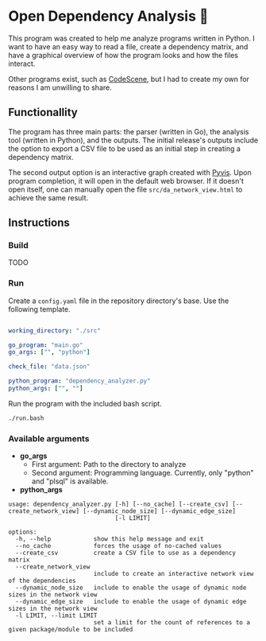 # Open Dependency Analysis 📜

This program was created to help me analyze programs written in Python. I want to have an easy way to read a file, 
create a dependency matrix, and have a graphical overview of how the program looks and how the files interact.

Other programs exist, such as [CodeScene](https://codescene.io), but I had to create my own for reasons I am unwilling to share.

## Functionallity

The program has three main parts: the parser (written in Go), the analysis tool (written in Python), and the outputs.
The initial release's outputs include the option to export a CSV file to be used as an initial step in creating a dependency matrix.

The second output option is an interactive graph created with [Pyvis](https://pyvis.readthedocs.io/en/latest/). Upon program completion, it will open in the default web browser.
If it doesn't open itself, one can manually open the file `src/da_network_view.html` to achieve the same result.

## Instructions

### Build

TODO

### Run

Create a `config.yaml` file in the repository directory's base. Use the following template.

```yaml

working_directory: "./src"

go_program: "main.go"
go_args: ["", "python"]

check_file: "data.json"

python_program: "dependency_analyzer.py"
python_args: ["", ""]

```

Run the program with the included bash script.

```bash
./run.bash
```

### Available arguments

- **go_args**
  - First argument: Path to the directory to analyze
  - Second argument: Programming language. Currently, only "python" and "plsql" is available.
- **python_args**
```
usage: dependency_analyzer.py [-h] [--no_cache] [--create_csv] [--create_network_view] [--dynamic_node_size] [--dynamic_edge_size]
                              [-l LIMIT]

options:
  -h, --help            show this help message and exit
  --no_cache            forces the usage of no-cached values
  --create_csv          create a CSV file to use as a dependency matrix
  --create_network_view
                        include to create an interactive network view of the dependencies
  --dynamic_node_size   include to enable the usage of dynamic node sizes in the network view
  --dynamic_edge_size   include to enable the usage of dynamic edge sizes in the network view
  -l LIMIT, --limit LIMIT
                        set a limit for the count of references to a given package/module to be included
```
